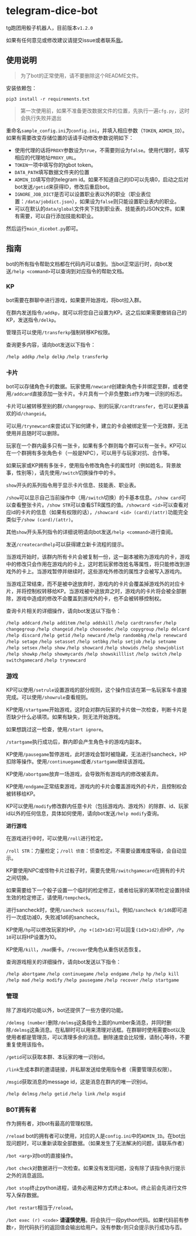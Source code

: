 # telegram-dice-bot
tg跑团用骰子机器人，目前版本`v1.2.0`

如果有任何意见或修改建议请提交issue或者联系[我](https://t.me/AntaresChr)。

## 使用说明

> 为了bot的正常使用，请不要删除这个README文件。

安装依赖包：

```
pip3 install -r requirements.txt
```

> 第一次使用前，如果不准备更改数据文件的位置，先执行一遍`cfg.py`，这时会执行失败并退出

重命名`sample_config.ini`为`config.ini`，并填入相应参数（`TOKEN`, `ADMIN_ID`）。如果有需要改变存储位置的话请手动修改参数说明如下：

* 使用代理的话将`PROXY`参数设为`true`，不需要则设为`false`。使用代理时，填写相应的代理地址`PROXY_URL`。
* `TOKEN`一项中填写你的tgbot token。
* `DATA_PATH`填写数据文件夹的位置
* `ADMIN_ID`填写你的telegram id。如果不知道自己的ID可以先填0，启动之后对bot发送`/getid`来获得ID，修改后重启bot。
* `IGNORE_JOB_DICT`是否可以设置职业表以外的职业（职业表位置：`/data/jobdict.json`），如果设为`false`则只能设置职业表内的职业。
* 可以在默认的`data/global`文件夹下找到职业表、技能表的JSON文件。如果有需要，可以自行添加技能和职业。

然后运行`main_dicebot.py`即可。

## 指南

bot的所有指令帮助文档都在代码内可以查到。当bot正常运行时，向bot发送`/help <command>`可以查询到对应指令的帮助文档。

### KP

bot需要在群聊中进行游戏，如果要开始游戏，将bot拉入群。

在群内发送指令`/addkp`，就可以将您自己设置为KP。这之后如果需要撤销自己的KP，发送指令`/delkp`。

管理员可以使用`/transferkp`强制转移KP权限。

查询更多内容，请向bot发送以下指令：

`/help addkp`
`/help delkp`
`/help transferkp`

### 卡片

bot可以存储角色卡的数据。玩家使用`/newcard`创建新角色卡并绑定至群，或者使用`/addcard`直接添加一张卡片。卡片具有一个非负整数`id`作为唯一识别的标志。

卡片可以被转移至别的群`/changegroup`、别的玩家`/cardtransfer`，也可以更换喜欢的id`/changeid`。

可以用`/trynewcard`来尝试以下如何建卡，建立的卡会被绑定至一个无效群，无法使用并且随时可以删除。

玩家在一个群内最多只有一张卡，如果有多个群则每个群可以有一张卡。KP可以在一个群拥有多张角色卡（一般是NPC），可以用于与玩家对抗、合作等。

如果玩家或KP拥有多张卡，使用指令修改角色卡的属性时（例如姓名，背景故事，性别等），请先使用`/switch`切换操作中的卡。

`show`开头的系列指令用于显示卡片信息、技能表、职业表。

`/show`可以显示自己当前操作中（用`/switch`切换）的卡基本信息。`/show card`可以查看整张卡片。`/show STR`可以查看STR属性的值。`/showcard <id>`可以查看对应id的卡片的信息（如果有权限的话），`/showcard <id> (card)/(attr)`功能完全类似于`/show (card)/(attr)`。

其他`show`开头系列指令的详细说明请向bot发送`/help <command>`进行查阅。

发送`/createcardhelp`可以获得建立新卡流程的提示。

当游戏开始时，该群内所有卡片会被复制一份，这一副本被称为游戏内的卡，游戏中的修改只会作用在游戏内的卡上，这时若玩家修改姓名等属性，将只能修改到游戏外的卡上。当游戏暂停并继续时，这些游戏外修改的属性才会被写入游戏内。

当游戏正常结束，而不是被中途放弃时，游戏内的卡片会覆盖掉游戏外的对应卡片，并将控制权转移给KP。当游戏被中途放弃之时，游戏内的卡片将会被全部删除，游戏中造成的修改不会覆盖到游戏外的卡，也不会被转移控制权。

查询卡片相关的详细操作，请向bot发送以下指令：

`/help addcard`
`/help additem`
`/help addskill`
`/help cardtransfer`
`/help changegroup`
`/help changeid`
`/help choosedec`
`/help copygroup`
`/help delcard`
`/help discard`
`/help getid`
`/help newcard`
`/help randombkg`
`/help renewcard`
`/help setage`
`/help setasset`
`/help setbkg`
`/help setjob`
`/help setname`
`/help setsex`
`/help show`
`/help showcard`
`/help showids`
`/help showjoblist`
`/help showkp`
`/help showmycards`
`/help showskilllist`
`/help switch`
`/help switchgamecard`
`/help trynewcard`

### 游戏

KP可以使用`/setrule`设置游戏的部分规则，这个操作应该在第一名玩家车卡直接完成。可以使用`/showrule`查看规则。

KP使用`/startgame`开始游戏，这时会对群内玩家的卡片做一次检查，判断卡片是否缺少什么必填项。如果有缺失，则无法开始游戏。

如果想跳过这一检查，使用`/start ignore`。

`/startgame`执行成功后，群内即会产生角色卡的游戏内副本。

KP使用`/pausegame`暂停游戏，此时游戏会暂时被隐藏，无法进行sancheck，HP扣除等操作。使用`/continuegame`或者`/startgame`继续该游戏。

KP使用`/abortgame`放弃一场游戏，会导致所有游戏内的修改被丢弃。

KP使用`/endgame`正常结束游戏，游戏内的卡片会覆盖游戏外的卡片，且控制权会被转移给KP。

KP可以使用`/modify`修改群内任意卡片（包括游戏内、游戏外）的除群、id、玩家id以外的任何信息，具体如何使用，请向bot发送`/help modify`查询。

**进行游戏**

在游戏进行中时，可以使用`/roll`进行检定。

`/roll STR`：力量检定；`/roll 侦查`：侦查检定。不需要设置难度等级，会自动显示。

KP要使用NPC或怪物卡片过骰子时，需要先使用`/switchgamecard`在拥有的卡片之间切换。

如果需要给下一个骰子设置一个临时的检定修正，或者给玩家的某项检定设置持续生效的检定修正，请使用`/tempcheck`。

进行sancheck时，使用`/sancheck success/fail`。例如`/sancheck 0/1d6`即可进行一次成功减0，失败减1d6的sancheck。

KP使用`/hp`可以修改玩家的HP。`/hp +(1d3+1d2)`可以回复`(1d3+1d2)`点HP，`/hp 10`可以将HP设置为10。

KP使用`/kill`，`/mad`撕卡。`/recover`使角色从重伤状态恢复。

查询游戏相关的详细操作，请向bot发送以下指令：

`/help abortgame`
`/help continuegame`
`/help endgame`
`/help hp`
`/help kill`
`/help mad`
`/help modify`
`/help pausegame`
`/help recover`
`/help startgame`

### 管理

除了游戏的功能以外，bot还提供了一些方便的功能。

`/delmsg (number)`删除`/delmsg`这条指令上面的number条消息，并同时删除`/delmsg`这条消息。在私聊时可以用来清理对话框。在群聊时使用需要bot以及使用者都是管理员，可以清理多余的消息。删除速度会比较慢，请耐心等待，不要重复使用该指令。

`/getid`可以获取本群、本玩家的唯一识别id。

`/link`生成本群的邀请链接，并私聊发送给使用指令者（需要管理员权限）。

`/msgid`获取消息的message id，这是消息在群内的唯一识别id。

`/help delmsg`
`/help getid`
`/help link`
`/help msgid`

### BOT拥有者

作为拥有者，对bot有最高的管理权限。

`/reload` bot的拥有者可以使用，对应的人是`config.ini`中的`ADMIN_ID`。在bot出现问题时，可以重新读取全部数据。（如果发生了无法解决的问题，请联系作者）

`/bot <arg>`对bot的直接操作。

`/bot check`对数据进行一次检查。如果没有发现问题，没有除了该指令执行提示之外的消息返回。

`/bot stop`终止python进程，请务必用这种方式终止本bot。终止前会先进行文件写入保存数据。

`/bot restart`相当于`/reload`。

`/bot exec (r) <code>` **请谨慎使用**。将会执行一段python代码。如果代码前有参数`r`，则代码执行的返回值会输出给用户。没有参数`r`则只会提示执行成功与否。

